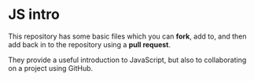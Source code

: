 # JS intro

This repository has some basic files which you can **fork**, add to, and then add back in to the repository using a **pull request**.

They provide a useful introduction to JavaScript, but also to collaborating on a project using GitHub.
